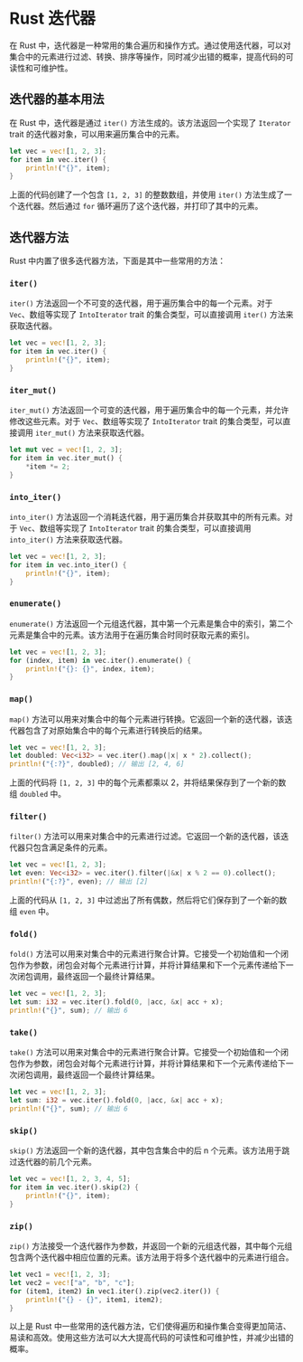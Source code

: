 # Rust 迭代器

在 Rust 中，迭代器是一种常用的集合遍历和操作方式。通过使用迭代器，可以对集合中的元素进行过滤、转换、排序等操作，同时减少出错的概率，提高代码的可读性和可维护性。

## 迭代器的基本用法

在 Rust 中，迭代器是通过 `iter()` 方法生成的。该方法返回一个实现了 `Iterator` trait 的迭代器对象，可以用来遍历集合中的元素。

```rust
let vec = vec![1, 2, 3];
for item in vec.iter() {
    println!("{}", item);
}
```

上面的代码创建了一个包含 `[1, 2, 3]` 的整数数组，并使用 `iter()` 方法生成了一个迭代器。然后通过 `for` 循环遍历了这个迭代器，并打印了其中的元素。

## 迭代器方法

Rust 中内置了很多迭代器方法，下面是其中一些常用的方法：

### `iter()`

`iter()` 方法返回一个不可变的迭代器，用于遍历集合中的每一个元素。对于 `Vec`、数组等实现了 `IntoIterator` trait 的集合类型，可以直接调用 `iter()` 方法来获取迭代器。

```rust
let vec = vec![1, 2, 3];
for item in vec.iter() {
    println!("{}", item);
}

```

### `iter_mut()`

`iter_mut()` 方法返回一个可变的迭代器，用于遍历集合中的每一个元素，并允许修改这些元素。对于 `Vec`、数组等实现了 `IntoIterator` trait 的集合类型，可以直接调用 `iter_mut()` 方法来获取迭代器。

```rust
let mut vec = vec![1, 2, 3];
for item in vec.iter_mut() {
    *item *= 2;
}
```


### `into_iter()`

`into_iter()` 方法返回一个消耗迭代器，用于遍历集合并获取其中的所有元素。对于 `Vec`、数组等实现了 `IntoIterator` trait 的集合类型，可以直接调用 `into_iter()` 方法来获取迭代器。

```rust
let vec = vec![1, 2, 3];
for item in vec.into_iter() {
    println!("{}", item);
}
```
### `enumerate()`

`enumerate()` 方法返回一个元组迭代器，其中第一个元素是集合中的索引，第二个元素是集合中的元素。该方法用于在遍历集合时同时获取元素的索引。

```rust
let vec = vec![1, 2, 3];
for (index, item) in vec.iter().enumerate() {
    println!("{}: {}", index, item);
}
```


### `map()`

`map()` 方法可以用来对集合中的每个元素进行转换。它返回一个新的迭代器，该迭代器包含了对原始集合中的每个元素进行转换后的结果。

```rust
let vec = vec![1, 2, 3];
let doubled: Vec<i32> = vec.iter().map(|x| x * 2).collect();
println!("{:?}", doubled); // 输出 [2, 4, 6]
```

上面的代码将 `[1, 2, 3]` 中的每个元素都乘以 2，并将结果保存到了一个新的数组 `doubled` 中。

### `filter()`

`filter()` 方法可以用来对集合中的元素进行过滤。它返回一个新的迭代器，该迭代器只包含满足条件的元素。

```rust
let vec = vec![1, 2, 3];
let even: Vec<i32> = vec.iter().filter(|&x| x % 2 == 0).collect();
println!("{:?}", even); // 输出 [2]
```

上面的代码从 `[1, 2, 3]` 中过滤出了所有偶数，然后将它们保存到了一个新的数组 `even` 中。

### `fold()`

`fold()` 方法可以用来对集合中的元素进行聚合计算。它接受一个初始值和一个闭包作为参数，闭包会对每个元素进行计算，并将计算结果和下一个元素传递给下一次闭包调用，最终返回一个最终计算结果。

```rust
let vec = vec![1, 2, 3];
let sum: i32 = vec.iter().fold(0, |acc, &x| acc + x);
println!("{}", sum); // 输出 6
```

### `take()`

`take()` 方法可以用来对集合中的元素进行聚合计算。它接受一个初始值和一个闭包作为参数，闭包会对每个元素进行计算，并将计算结果和下一个元素传递给下一次闭包调用，最终返回一个最终计算结果。  
```rust
let vec = vec![1, 2, 3];
let sum: i32 = vec.iter().fold(0, |acc, &x| acc + x);
println!("{}", sum); // 输出 6
```

### `skip()`

`skip()` 方法返回一个新的迭代器，其中包含集合中的后 n 个元素。该方法用于跳过迭代器的前几个元素。    
```rust
let vec = vec![1, 2, 3, 4, 5];
for item in vec.iter().skip(2) {
    println!("{}", item);
}
```

### `zip()`

`zip()` 方法接受一个迭代器作为参数，并返回一个新的元组迭代器，其中每个元组包含两个迭代器中相应位置的元素。该方法用于将多个迭代器中的元素进行组合。     
```rust
let vec1 = vec![1, 2, 3];
let vec2 = vec!["a", "b", "c"];
for (item1, item2) in vec1.iter().zip(vec2.iter()) {
    println!("{} - {}", item1, item2);
}
```

以上是 Rust 中一些常用的迭代器方法，它们使得遍历和操作集合变得更加简洁、易读和高效。使用这些方法可以大大提高代码的可读性和可维护性，并减少出错的概率。

